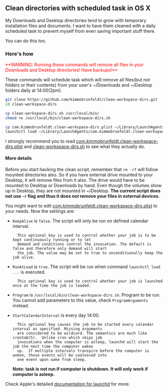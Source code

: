 ## Clean directories with scheduled task in OS X

My Downloads and Desktop directories tend to grow with temporary installation files and documents.
I want to have them cleaned with a daily scheduled task to prevent myself from even saving important stuff there.


You can do this too.

### Here's how


<span style="color: red">
**WARNING: Running these commands will remove all files in your Downloads and Desktop directories! Have backups!**
</span>

These commands will schedule task which will remove all files(but not folders or their contents)
from your user's ~/Downloads and ~/Desktop folders daily at 14:00(2pm).

```sh
git clone https://github.com/kimmobrunfeldt/clean-workspace-dirs.git
cd clean-workspace-dirs

cp clean-workspace-dirs.sh /usr/local/bin/
chmod +x /usr/local/bin/clean-workspace-dirs.sh

cp com.kimmobrunfeldt.clean-workspace-dirs.plist ~/Library/LaunchAgents/
launchctl load ~/Library/LaunchAgents/com.kimmobrunfeldt.clean-workspace-dirs.plist
```

I strongly recommend you to read [com.kimmobrunfeldt.clean-workspace-dirs.plist](com.kimmobrunfeldt.clean-workspace-dirs.plist)
and [clean-workspace-dirs.sh](clean-workspace-dirs.sh) to see what they actually do.

#### More details

Before you start hacking the clean script, remember that `rm -rf` will follow mounted directories also.
So if you have external drive mounted to your Desktop, it will remove files from it also. The drive would have to be mounted to
Desktop or Downloads by hand. Even though the volumes show up in Desktop, they are not mounted in ~/Desktop.
**The current script does not use `-r` flag and thus it does _not_ remove your files in external devices.**

You might want to edit [com.kimmobrunfeldt.clean-workspace-dirs.plist](com.kimmobrunfeldt.clean-workspace-dirs.plist) to your needs. Now the settings are:

* `KeepAlive` is `false`. The script will only be run on defined calendar interval.

        This optional key is used to control whether your job is to be kept continuously running or to let
        demand and conditions control the invocation. The default is false and therefore only demand will start
        the job. The value may be set to true to unconditionally keep the job alive.

* `RunAtLoad` is `true`. The script will be run when command `launchctl load ...` is executed.

        This optional key is used to control whether your job is launched once at the time the job is loaded.

* `Program` is `/usr/local/bin/clean-workspace-dirs.sh`. Program to be run. You cannot add parameters to this value, check `ProgramArguments` instead.

* `StartCalendarInterval` is every day 14:00.

        This optional key causes the job to be started every calendar interval as specified. Missing arguments
        are considered to be wildcard. The semantics are much like crontab(5).  Unlike cron which skips job
        invocations when the computer is asleep, launchd will start the job the next time the computer wakes
        up.  If multiple intervals transpire before the computer is woken, those events will be coalesced into
        one event upon wake from sleep.

    **Note: task is not run if computer is shutdown. It will only work if computer is asleep.**

Check Apple's detailed [documentation for launchd](https://developer.apple.com/library/mac/documentation/Darwin/Reference/ManPages/man5/launchd.plist.5.html) for more.
